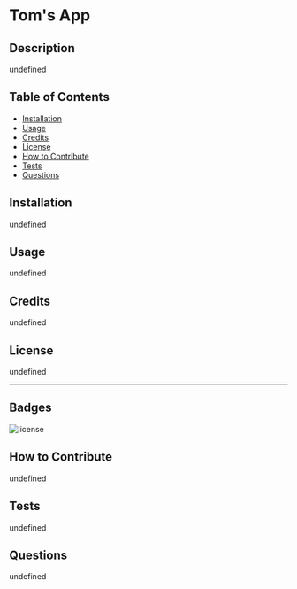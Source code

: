 # Tom's App

## Description

undefined

## Table of Contents

- [Installation](#installation)
- [Usage](#usage)
- [Credits](#credits)
- [License](#license)
- [How to Contribute](#how_to_contribute)
- [Tests](#tests)
- [Questions](#questions)

## Installation

undefined

## Usage

undefined

## Credits

undefined

## License

undefined

---

## Badges

![license](https://img.shields.io/badge/license-undefined-blue)

## How to Contribute

undefined

## Tests

undefined

## Questions

undefined
